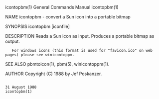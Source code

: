icontopbm(1)                                                                             General Commands Manual                                                                             icontopbm(1)

NAME
       icontopbm - convert a Sun icon into a portable bitmap

SYNOPSIS
       icontopbm [iconfile]

DESCRIPTION
       Reads a Sun icon as input.  Produces a portable bitmap as output.

       For windows icons (this format is used for "favicon.ico" on web pages) please see winicontoppm.

SEE ALSO
       pbmtoicon(1), pbm(5), winicontoppm(1).

AUTHOR
       Copyright (C) 1988 by Jef Poskanzer.

                                                                                              31 August 1988                                                                                 icontopbm(1)
